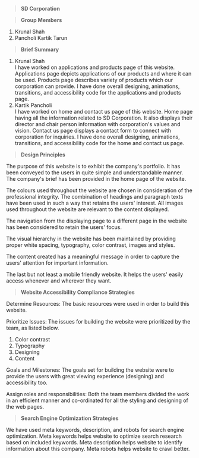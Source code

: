> **SD Corporation**

> **Group Members**

1. Krunal Shah
2. Pancholi Kartik Tarun

> **Brief Summary**

1. Krunal Shah \
   I have worked on applications and products page of this website. Applications page depicts applications of our
   products and where it can be used. Products page describes variety of products which our corporation can provide. I
   have done overall designing, animations, transitions, and accessibility code for the applications and products page.
2. Kartik Pancholi \
   I have worked on home and contact us page of this website. Home page having all the information related to SD
   Corporation. It also displays their director and chair person information with corporation's values and vision.
   Contact us page displays a contact form to connect with corporation for inquiries. I have done overall designing,
   animations, transitions, and accessibility code for the home and contact us page.

> **Design Principles**

The purpose of this website is to exhibit the company's portfolio. It has been conveyed to the users in quite simple and
understandable manner. The company's brief has been provided in the home page of the website.

The colours used throughout the website are chosen in consideration of the professional integrity. The combination of
headings and paragraph texts have been used in such a way that retains the users' interest. All images used throughout
the website are relevant to the content displayed.

The navigation from the displaying page to a different page in the website has been considered to retain the users'
focus.

The visual hierarchy in the website has been maintained by providing proper white spacing, typography, color contrast,
images and styles.

The content created has a meaningful message in order to capture the users' attention for important information.

The last but not least a mobile friendly website. It helps the users' easily access whenever and wherever they want.

> **Website Accessibility Compliance Strategies**

Determine Resources: The basic resources were used in order to build this website.

Prioritize Issues: The issues for building the website were prioritized by the team, as listed below.

1. Color contrast
2. Typography
3. Designing
4. Content

Goals and Milestones: The goals set for building the website were to provide the users with great viewing experience
(designing) and accessibility too.

Assign roles and responsibilities: Both the team members divided the work in an efficient manner and co-ordinated for
all the styling and designing of the web pages.

> **Search Engine Optimization Strategies**

We have used meta keywords, description, and robots for search engine optimization. Meta keywords helps website to
optimize search research based on included keywords. Meta description helps website to identify information about this
company. Meta robots helps website to crawl better.